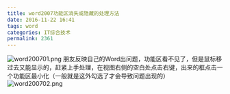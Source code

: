 ```yaml
---
title: word2007功能区消失或隐藏的处理方法
date: 2016-11-22 16:41
tags: word
categories: IT综合技术
permalink: 2361
---
```


![word200701.png][1]
朋友反映自己的Word出问题，功能区看不见了，但是鼠标移过去又能显示的，赶紧上手处理，在视图右侧的空白处点击右键，出来的框点击一个功能区最小化（一般就是这外勾选了才会导致问题出现的）<!--more-->
![word200702.png][2]


  [1]: https://cdn.uu126.cn/usr/uploads/2016/11/69591356.png
  [2]: https://cdn.uu126.cn/usr/uploads/2016/11/3942465690.png